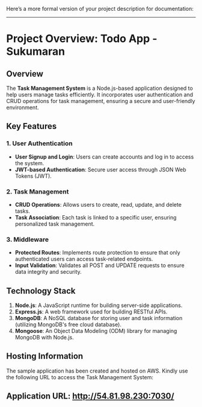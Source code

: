 Here’s a more formal version of your project description for documentation:

---

# Project Overview: **Todo App - Sukumaran**

## Overview
The **Task Management System** is a Node.js-based application designed to help users manage tasks efficiently. It incorporates user authentication and CRUD operations for task management, ensuring a secure and user-friendly environment.

## Key Features
### 1. User Authentication
- **User Signup and Login**: Users can create accounts and log in to access the system.
- **JWT-based Authentication**: Secure user access through JSON Web Tokens (JWT).

### 2. Task Management
- **CRUD Operations**: Allows users to create, read, update, and delete tasks.
- **Task Association**: Each task is linked to a specific user, ensuring personalized task management.

### 3. Middleware
- **Protected Routes**: Implements route protection to ensure that only authenticated users can access task-related endpoints.
- **Input Validation**: Validates all POST and UPDATE requests to ensure data integrity and security.

## Technology Stack
1. **Node.js**: A JavaScript runtime for building server-side applications.
2. **Express.js**: A web framework used for building RESTful APIs.
3. **MongoDB**: A NoSQL database for storing user and task information (utilizing MongoDB's free cloud database).
4. **Mongoose**: An Object Data Modeling (ODM) library for managing MongoDB with Node.js.


## Hosting Information

The sample application has been created and hosted on AWS. Kindly use the following URL to access the Task Management System:

Application URL: http://54.81.98.230:7030/
---



